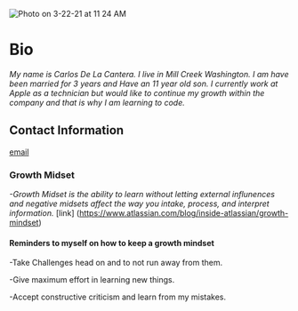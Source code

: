 ![Photo on 3-22-21 at 11 24 AM](https://user-images.githubusercontent.com/79726409/112048767-fd916f00-8b0b-11eb-931f-091ebb154585.jpg)
# **Bio**
 *My name is Carlos De La Cantera. I live in Mill Creek Washington.  I am have been married for 3 years and Have an 11 year old son.  I currently work at Apple as a technician but would like to continue my growth within the company and that is why I am learning to code.*  

## **Contact Information**
[email](*carlosecantera@yahoo.com*)

### **Growth Midset**
 
 *-Growth Midset is the ability to learn without letting external influnences and negative midsets affect the way you intake, process, and interpret information.*
 [link] (https://www.atlassian.com/blog/inside-atlassian/growth-mindset)
 
#### **Reminders** to myself on how to keep a growth mindset
 
 -Take Challenges head on and to not run away from them.
 
 -Give maximum effort in learning new things. 
 
 -Accept constructive criticism and learn from my mistakes.

